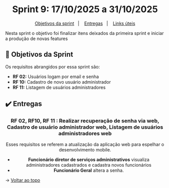 <span id="topo">

<h1 align="center">Sprint 9: 17/10/2025 a 31/10/2025</h1>

<p align="center">
    <a href="#objetivos">Objetivos da sprint</a> &nbsp |&nbsp &nbsp
    <a href="#entregas">Entregas</a> &nbsp |&nbsp &nbsp
    <a href="#links">Links úteis</a>
</p>

Nesta sprint o objetivo foi finalizar itens deixados da primeira sprint e iniciar a produção de novas features

<span id="objetivos">

## :dart: Objetivos da Sprint

Os requisitos abrangidos por essa sprint são:
- **RF 02:** Usuários logam por email e senha
- **RF 10:** Cadastro de novo usuário administrador
- **RF 11:** Listagem de usuários administradores

<span id="entregas">

## :heavy_check_mark: Entregas

<div align="center">

### RF 02, RF10, RF 11 : Realizar recuperação de senha via web, Cadastro de usuário administrador web, Listagem de usuários administradores web

Esses requisitos se referem a atualização da aplicação web para espelhar o desenvolvimento mobile.

- **Funcionário diretor de serviços administrativos** visualiza administradores cadastrados e cadastra novos funcionários
- **Funcionário Geral** altera a senha.







</div>


→ [Voltar ao topo](#topo)
    
<span id="links">

